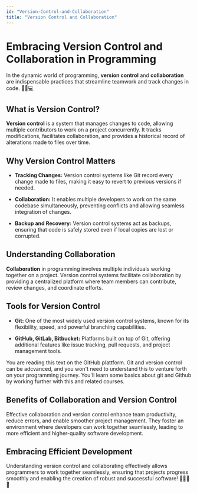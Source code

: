 ```yaml
---
id: "Version-Control-and-Collaboration"
title: "Version Control and Collaboration"
---
```


# Embracing Version Control and Collaboration in Programming

In the dynamic world of programming, **version control** and **collaboration** are indispensable practices that streamline teamwork and track changes in code. 🤝🔗💻

## What is Version Control?

**Version control** is a system that manages changes to code, allowing multiple contributors to work on a project concurrently. It tracks modifications, facilitates collaboration, and provides a historical record of alterations made to files over time.

## Why Version Control Matters

- **Tracking Changes:** Version control systems like Git record every change made to files, making it easy to revert to previous versions if needed.
  
- **Collaboration:** It enables multiple developers to work on the same codebase simultaneously, preventing conflicts and allowing seamless integration of changes.

- **Backup and Recovery:** Version control systems act as backups, ensuring that code is safely stored even if local copies are lost or corrupted.

## Understanding Collaboration

**Collaboration** in programming involves multiple individuals working together on a project. Version control systems facilitate collaboration by providing a centralized platform where team members can contribute, review changes, and coordinate efforts.

## Tools for Version Control

- **Git:** One of the most widely used version control systems, known for its flexibility, speed, and powerful branching capabilities.
  
- **GitHub, GitLab, Bitbucket:** Platforms built on top of Git, offering additional features like issue tracking, pull requests, and project management tools.

You are reading this text on the GitHub plattform. Git and version control can be adcvanced, and you won't need to understand this to venture forth on your programming journey. You'll learn some basics about git and Github by working further with this and related courses. 

## Benefits of Collaboration and Version Control

Effective collaboration and version control enhance team productivity, reduce errors, and enable smoother project management. They foster an environment where developers can work together seamlessly, leading to more efficient and higher-quality software development.

## Embracing Efficient Development

Understanding version control and collaborating effectively allows programmers to work together seamlessly, ensuring that projects progress smoothly and enabling the creation of robust and successful software! 🚀👨‍💻🌐

